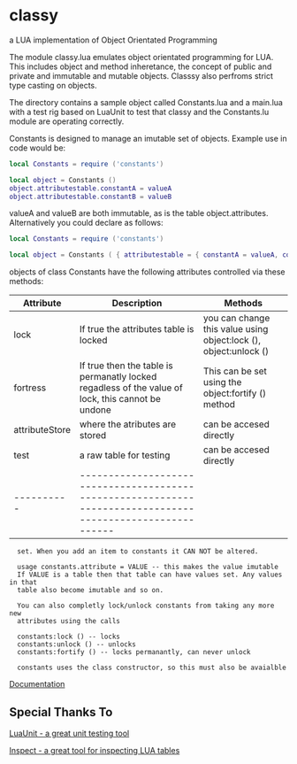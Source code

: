 # classy
a LUA implementation of Object Orientated Programming

The module classy.lua emulates object orientated programming for LUA. This includes object and method inheretance, the concept of public and private and immutable and mutable objects. Classsy also perfroms strict type casting on objects.

The directory contains a sample object called Constants.lua and a main.lua with a test rig based on LuaUnit to test that classy and the Constants.lu module are operating correctly.

Constants is designed to manage an imutable set of objects. Example use in  code would be:

``` Lua
local Constants = require ('constants')

local object = Constants ()
object.attributestable.constantA = valueA
object.attributestable.constantB = valueB
```
valueA and valueB are both immutable, as is the table object.attributes. Alternatively you could declare as follows:

``` Lua
local Constants = require ('constants')

local object = Constants ( { attributestable = { constantA = valueA, constantB = valueB } } )
```
objects of class Constants have the following attributes controlled via these methods:

| Attribute | Description | Methods |
|----------|--------------|---------|
|lock      | If true the attributes table is locked| you can change this value using object:lock (), object:unlock () |
|fortress  | If true then the table is permanatly locked regadless of the value of lock, this cannot be undone| This can be set using the object:fortify () method |
|attributeStore | where the atributes are stored | can be accesed directly
|test           | a raw table for testing | can be accesed directly                                                                            |
|----------|----------------------------------------------------------------------------------------------------------|

      set. When you add an item to constants it CAN NOT be altered. 

      usage constants.attribute = VALUE -- this makes the value imutable
      If VALUE is a table then that table can have values set. Any values in that
      table also become imutable and so on.

      You can also completly lock/unlock constants from taking any more new
      attributes using the calls

      constants:lock () -- locks
      constants:unlock () -- unlocks
      constants:fortify () -- locks permanantly, can never unlock

      constants uses the class constructor, so this must also be avaialble

[Documentation](http://htmlpreview.github.com/?https://github.com/davporte/classy/blob/master/doc/index.html)

## Special Thanks To 
[LuaUnit - a great unit testing tool](https://github.com/bluebird75/luaunit/tree/LUAUNIT_V3_2_1)

[Inspect - a great tool for inspecting LUA tables](https://github.com/kikito/inspect.lua)
